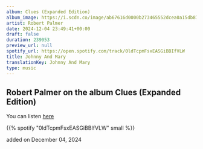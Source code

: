 ```yaml
---
album: Clues (Expanded Edition)
album_image: https://i.scdn.co/image/ab67616d0000b273465552dcea0a15db8715d655
artist: Robert Palmer
date: 2024-12-04 23:49:41+00:00
draft: false
duration: 239053
preview_url: null
spotify_url: https://open.spotify.com/track/0ldTcpmFsxEASGiBBIfVLW
title: Johnny And Mary
translationKey: Johnny And Mary
type: music
---
```


## Robert Palmer on the album Clues (Expanded Edition)

You can listen [here](https://open.spotify.com/track/0ldTcpmFsxEASGiBBIfVLW)

{{% spotify "0ldTcpmFsxEASGiBBIfVLW" small %}}

added on December 04, 2024